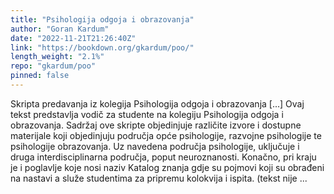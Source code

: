 ```yaml
---
title: "Psihologija odgoja i obrazovanja"
author: "Goran Kardum"
date: "2022-11-21T21:26:40Z"
link: "https://bookdown.org/gkardum/poo/"
length_weight: "2.1%"
repo: "gkardum/poo"
pinned: false
---
```


Skripta predavanja iz kolegija Psihologija odgoja i obrazovanja [...] Ovaj tekst predstavlja vodič za studente na kolegiju Psihologija odgoja i obrazovanja. Sadržaj ove skripte objedinjuje različite izvore i dostupne materijale koji objedinjuju područja opće psihologije, razvojne psihologije te psihologije obrazovanja. Uz navedena područja psihologije, uključuje i druga interdisciplinarna područja, poput neuroznanosti. Konačno, pri kraju je i poglavlje koje nosi naziv Katalog znanja gdje su pojmovi koji su obrađeni na nastavi a služe studentima za pripremu kolokvija i ispita. (tekst nije ...
